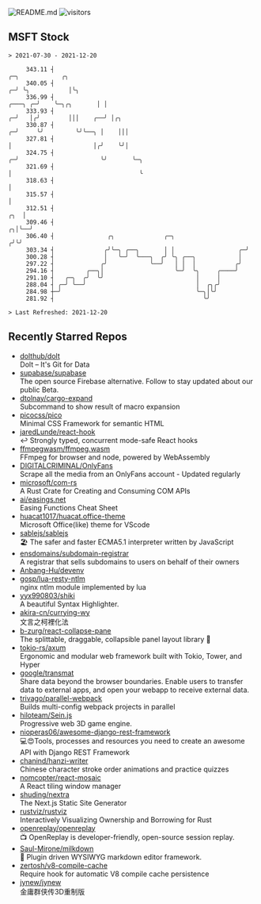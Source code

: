 ![README.md](https://github.com/Gerhut/Gerhut/workflows/README.md/badge.svg)
![visitors](https://visitors.vercel.app/Gerhut/Gerhut?token=8cf69d1f6813d272ef062726b6070c9be4ff72038cfe5a7ded7384a8da65d866)

## MSFT Stock

```
> 2021-07-30 - 2021-12-20

     343.11 ┤                                                                             ╭─╮            ╭╮      
     340.05 ┤                                                                           ╭─╯ ╰╮           │╰╮     
     336.99 ┤                                                                   ╭───╮ ╭─╯    ╰─╮╭╮       │ │     
     333.93 ┤                                                                 ╭─╯   │╭╯        │││    ╭──╯ │╭╮   
     330.87 ┤                                                               ╭─╯     ╰╯         ╰╯╰──╮ │    │││   
     327.81 ┤                                                               │                       │╭╯    ╰╯│   
     324.75 ┤                                                             ╭─╯                       ╰╯       ╰─╮ 
     321.69 ┤                                                             │                                    ╰ 
     318.63 ┤                                                             │                                      
     315.57 ┤                                                             │                                      
     312.51 ┤                                                         ╭╮  │                                      
     309.46 ┤                                                       ╭╮│╰──╯                                      
     306.40 ┤               ╭╮              ╭─╮                    ╭╯╰╯                                          
     303.34 ┤              ╭╯╰─╮ ╭──╮       │ │                  ╭─╯                                             
     300.28 ┤              │   ╰─╯  ╰───╮  ╭╯ ╰╮ ╭──╮            │                                               
     297.22 ┤             ╭╯            ╰──╯   │ │  │           ╭╯                                               
     294.16 ┤         ╭──╮│                    ╰─╯  ╰╮     ╭────╯                                                
     291.10 ┤   ╭─╮  ╭╯  ╰╯                          │     │                                                     
     288.04 ┤ ╭─╯ ╰──╯                               │  ╭╮╭╯                                                     
     284.98 ┼─╯                                      ╰─╮│╰╯                                                      
     281.92 ┤                                          ╰╯                                                        

> Last Refreshed: 2021-12-20
```

## Recently Starred Repos

- [dolthub/dolt](https://github.com/dolthub/dolt)  
  Dolt – It's Git for Data
- [supabase/supabase](https://github.com/supabase/supabase)  
  The open source Firebase alternative. Follow to stay updated about our public Beta.
- [dtolnay/cargo-expand](https://github.com/dtolnay/cargo-expand)  
  Subcommand to show result of macro expansion
- [picocss/pico](https://github.com/picocss/pico)  
  Minimal CSS Framework for semantic HTML
- [jaredLunde/react-hook](https://github.com/jaredLunde/react-hook)  
  ↩ Strongly typed, concurrent mode-safe React hooks
- [ffmpegwasm/ffmpeg.wasm](https://github.com/ffmpegwasm/ffmpeg.wasm)  
  FFmpeg for browser and node, powered by WebAssembly
- [DIGITALCRIMINAL/OnlyFans](https://github.com/DIGITALCRIMINAL/OnlyFans)  
  Scrape all the media from an OnlyFans account - Updated regularly
- [microsoft/com-rs](https://github.com/microsoft/com-rs)  
  A Rust Crate for Creating and Consuming COM APIs
- [ai/easings.net](https://github.com/ai/easings.net)  
  Easing Functions Cheat Sheet
- [huacat1017/huacat.office-theme](https://github.com/huacat1017/huacat.office-theme)  
  Microsoft Office(like) theme for VScode
- [sablejs/sablejs](https://github.com/sablejs/sablejs)  
  🏖️ The safer and faster ECMA5.1 interpreter written by JavaScript
- [ensdomains/subdomain-registrar](https://github.com/ensdomains/subdomain-registrar)  
  A registrar that sells subdomains to users on behalf of their owners
- [Anbang-Hu/devenv](https://github.com/Anbang-Hu/devenv)  
- [gosp/lua-resty-ntlm](https://github.com/gosp/lua-resty-ntlm)  
  nginx ntlm module implemented by lua
- [yyx990803/shiki](https://github.com/yyx990803/shiki)  
  A beautiful Syntax Highlighter.
- [akira-cn/currying-wy](https://github.com/akira-cn/currying-wy)  
  文言之柯裡化法
- [b-zurg/react-collapse-pane](https://github.com/b-zurg/react-collapse-pane)  
  The splittable, draggable, collapsible panel layout library 🎉
- [tokio-rs/axum](https://github.com/tokio-rs/axum)  
  Ergonomic and modular web framework built with Tokio, Tower, and Hyper
- [google/transmat](https://github.com/google/transmat)  
  Share data beyond the browser boundaries. Enable users to transfer data to external apps, and open your webapp to receive external data.
- [trivago/parallel-webpack](https://github.com/trivago/parallel-webpack)  
  Builds multi-config webpack projects in parallel
- [hiloteam/Sein.js](https://github.com/hiloteam/Sein.js)  
  Progressive web 3D game engine.
- [nioperas06/awesome-django-rest-framework](https://github.com/nioperas06/awesome-django-rest-framework)  
   💻😍Tools, processes and resources you need to create an awesome API with Django REST Framework
- [chanind/hanzi-writer](https://github.com/chanind/hanzi-writer)  
  Chinese character stroke order animations and practice quizzes
- [nomcopter/react-mosaic](https://github.com/nomcopter/react-mosaic)  
  A React tiling window manager
- [shuding/nextra](https://github.com/shuding/nextra)  
  The Next.js Static Site Generator
- [rustviz/rustviz](https://github.com/rustviz/rustviz)  
  Interactively Visualizing Ownership and Borrowing for Rust
- [openreplay/openreplay](https://github.com/openreplay/openreplay)  
  :tv: OpenReplay is developer-friendly, open-source session replay.
- [Saul-Mirone/milkdown](https://github.com/Saul-Mirone/milkdown)  
  🍼 Plugin driven WYSIWYG  markdown editor framework.
- [zertosh/v8-compile-cache](https://github.com/zertosh/v8-compile-cache)  
  Require hook for automatic V8 compile cache persistence
- [jynew/jynew](https://github.com/jynew/jynew)  
  金庸群侠传3D重制版
